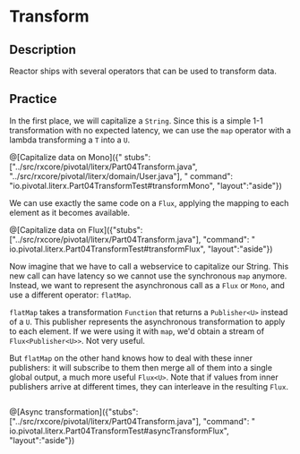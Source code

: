 # Transform

## Description

Reactor ships with several operators that can be used to transform data.

## Practice

In the first place, we will capitalize a `String`. Since this is a simple 1-1 transformation
with no expected latency, we can use the `map` operator with a lambda transforming a `T`
into a `U`.

@[Capitalize data on Mono]({"
stubs": ["../src/rxcore/pivotal/literx/Part04Transform.java", "../src/rxcore/pivotal/literx/domain/User.java"], "
command": "io.pivotal.literx.Part04TransformTest#transformMono", "layout":"aside"})

We can use exactly the same code on a `Flux`, applying the mapping to each element as it
becomes available.

@[Capitalize data on Flux]({"stubs": ["../src/rxcore/pivotal/literx/Part04Transform.java"], "command": "
io.pivotal.literx.Part04TransformTest#transformFlux", "layout":"aside"})

Now imagine that we have to call a webservice to capitalize our String. This new call can
have latency so we cannot use the synchronous `map` anymore. Instead, we want to represent
the asynchronous call as a `Flux` or `Mono`, and use a different operator: `flatMap`.

`flatMap` takes a transformation `Function` that returns a `Publisher<U>` instead of a `U`.
This publisher represents the asynchronous transformation to apply to each element. If we
were using it with `map`, we'd obtain a stream of `Flux<Publisher<U>>`. Not very useful.

But `flatMap` on the other hand knows how to deal with these inner publishers: it will
subscribe to them then merge all of them into a single global output, a much more useful
`Flux<U>`. Note that if values from inner publishers arrive at different times, they can
interleave in the resulting `Flux`.

<img class="marble" src="https://raw.githubusercontent.com/reactor/projectreactor.io/master/src/main/static/assets/img/marble/flatmap.png" alt="">


@[Async transformation]({"stubs": ["../src/rxcore/pivotal/literx/Part04Transform.java"], "command": "
io.pivotal.literx.Part04TransformTest#asyncTransformFlux", "layout":"aside"})

